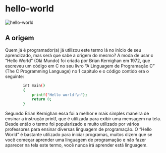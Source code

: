 # hello-world

![hello-world](https://cloud.githubusercontent.com/assets/18649128/26458688/5dc53312-414a-11e7-81a4-f1947445a1ff.PNG)

## A origem
Quem já é programador(a) já utilizou este termo lá no início de seu aprendizado, mas será que sabe a origem do mesmo?
A moda de usar o “Hello World” (Olá Mundo) foi criada por Brian Kernighan em 1972, que escreveu um código em C no seu livro
“A Linguagem de Programação C” (The C Programming Language) no 1 capítulo e o código contido era o seguinte:

``` bash
        int main()
        {
            printf("Hello world!\n");
            return 0;
        }

```

Segundo Brian Kernighan essa foi a melhor e mais simples maneira de ensinar a instrução printf,
que é utilizada para exibir uma mensagem na tela. 
Desde então o termo foi popularizado e muito utilizado por vários professores para ensinar diversas
linguagem de programação.
O “Hello World” é bastante utilizado para iniciar programas, muitos dizem que se você começar aprender
uma linguagem de programação e não fazer aparecer na tela este termo, você nunca irá aprender está linguagem.
